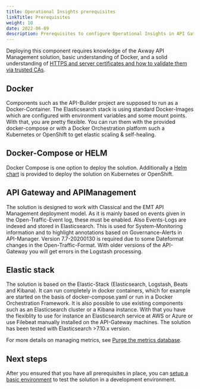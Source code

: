 ```yaml
---
title: Operational Insights prerequisites
linkTitle: Prerequisites
weight: 10
date: 2022-06-09
description: Prerequisites to configure Operational Insights in API Gateway.
---
```


Deploying this component requires knowledge of the Axway API Management solution, basic understanding of Docker, and a solid understanding of [HTTPS and server certificates and how to validate them via trusted CAs](https://www.ssl.com/article/browsers-and-certificate-validation/).

## Docker

Components such as the API-Builder project are supposed to run as a Docker-Container. The Elasticsearch stack is using standard Docker-Images which are configured with environment variables and some mount points. With that, you are pretty flexible. You can run them with the provided docker-compose or with a Docker Orchestration platform such a Kubernetes or OpenShift to get elastic scaling & self-healing.

## Docker-Compose or HELM

Docker Compose is one option to deploy the solution. Additionally a [Helm chart](https://github.com/Axway-API-Management-Plus/apigateway-openlogging-elk/blob/develop/helm/README.md) is provided to deploy the solution on Kubernetes or OpenShift.

## API Gateway and APIManagement

The solution is designed to work with Classical and the EMT API Management deployment model. As it is mainly based on events given in the Open-Traffic-Event log, these must be enabled. Also Events-Logs are indexed and stored in Elasticsearch. This is used for System-Monitoring information and to highlight annotations based on Governance-Alerts in API-Manager.
Version 7.7-20200130 is required due to some Dateformat changes in the Open-Traffic-Format. With older versions of the API-Gateway you will get errors in the Logstash processing.

## Elastic stack

The solution is based on the Elastic-Stack (Elasticsearch, Logstash, Beats and Kibana). It can run completely in docker containers, which for example are started on the basis of docker-compose.yaml or run in a Docker Orchestration Framework.
It is also possible to use existing components such as an Elasticsearch cluster or a Kibana instance. With that you have the flexiblity to use for instance an Elasticsearch service at AWS or Azure or use Filebeat manually installed on the API-Gateway machines. The solution has been tested with Elasticsearch >7.10.x version.

For more details on managing metrics, see [Purge the metrics database](/docs/apimanager_analytics/metrics_db_purge).

## Next steps

After you ensured that you have all prerequisites in place, you can [setup a basic environment](/docs/amplify_analytics/op_insights_config_elastic_singlenode) to test the solution in a development environment.
